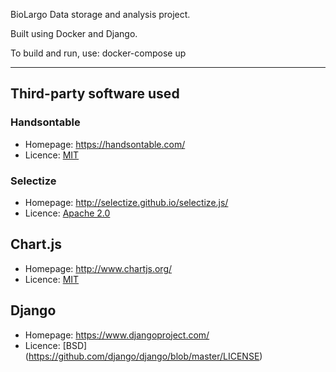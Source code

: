 BioLargo Data storage and analysis  project.

Built using Docker and Django. 

To build and run, use:
   docker-compose up

---

## Third-party software used
### Handsontable
* Homepage: https://handsontable.com/
* Licence: [MIT](https://github.com/handsontable/handsontable/blob/master/LICENSE)

### Selectize
* Homepage: http://selectize.github.io/selectize.js/
* Licence: [Apache 2.0](https://github.com/selectize/selectize.js/blob/master/LICENSE)

## Chart.js
* Homepage: http://www.chartjs.org/
* Licence: [MIT](https://github.com/chartjs/Chart.js/blob/master/LICENSE.md)

## Django
* Homepage: https://www.djangoproject.com/
* Licence: [BSD] (https://github.com/django/django/blob/master/LICENSE)

